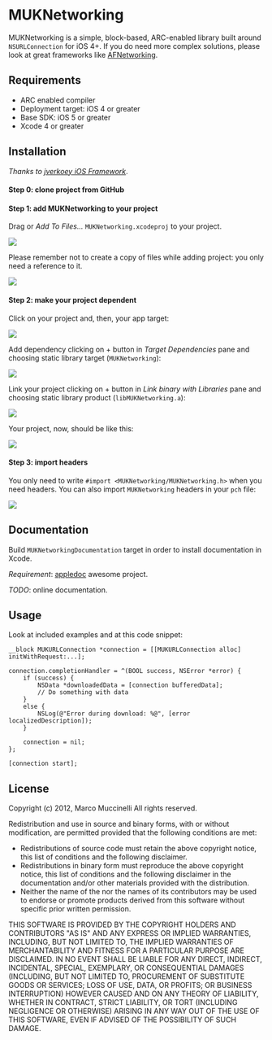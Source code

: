 MUKNetworking
===========
MUKNetworking is a simple, block-based, ARC-enabled library built around `NSURLConnection` for iOS 4+.
If you do need more complex solutions, please look at great frameworks like [AFNetworking].

Requirements
------------
* ARC enabled compiler
* Deployment target: iOS 4 or greater
* Base SDK: iOS 5 or greater
* Xcode 4 or greater

Installation
------------
*Thanks to [jverkoey iOS Framework]*.

#### Step 0: clone project from GitHub

#### Step 1: add MUKNetworking to your project
Drag or *Add To Files...* `MUKNetworking.xcodeproj` to your project.

<img src="http://i.imgur.com/Nm7AI.png" />

Please remember not to create a copy of files while adding project: you only need a reference to it.

<img src="http://i.imgur.com/Zz5cu.png" />


#### Step 2: make your project dependent
Click on your project and, then, your app target:

<img src="http://i.imgur.com/bwcFl.png" />

Add dependency clicking on + button in *Target Dependencies* pane and choosing static library target (`MUKNetworking`):

<img src="http://i.imgur.com/HUeaw.png" />

Link your project clicking on + button in *Link binary with Libraries* pane and choosing static library product (`libMUKNetworking.a`):

<img src="http://i.imgur.com/g947s.png" />

Your project, now, should be like this:

<img src="http://i.imgur.com/ghTw8.png" />


#### Step 3: import headers
You only need to write `#import <MUKNetworking/MUKNetworking.h>` when you need headers.
You can also import `MUKNetworking` headers in your `pch` file:

<img src="http://i.imgur.com/sen5Q.png" />


Documentation
-------------
Build `MUKNetworkingDocumentation` target in order to install documentation in Xcode.

*Requirement*: [appledoc] awesome project.

*TODO*: online documentation.

Usage
-----
Look at included examples and at this code snippet:

    __block MUKURLConnection *connection = [[MUKURLConnection alloc] initWithRequest:...];

    connection.completionHandler = ^(BOOL success, NSError *error) {
        if (success) {
            NSData *downloadedData = [connection bufferedData];
            // Do something with data
        }
        else {
            NSLog(@"Error during download: %@", [error localizedDescription]);
        }
        
        connection = nil;
    };
    
    [connection start];

License
-------
Copyright (c) 2012, Marco Muccinelli
All rights reserved.

Redistribution and use in source and binary forms, with or without
modification, are permitted provided that the following conditions are met:

* Redistributions of source code must retain the above copyright
notice, this list of conditions and the following disclaimer.
* Redistributions in binary form must reproduce the above copyright
notice, this list of conditions and the following disclaimer in the
documentation and/or other materials provided with the distribution.
* Neither the name of the <organization> nor the
names of its contributors may be used to endorse or promote products
derived from this software without specific prior written permission.

THIS SOFTWARE IS PROVIDED BY THE COPYRIGHT HOLDERS AND CONTRIBUTORS "AS IS" AND
ANY EXPRESS OR IMPLIED WARRANTIES, INCLUDING, BUT NOT LIMITED TO, THE IMPLIED
WARRANTIES OF MERCHANTABILITY AND FITNESS FOR A PARTICULAR PURPOSE ARE
DISCLAIMED. IN NO EVENT SHALL <COPYRIGHT HOLDER> BE LIABLE FOR ANY
DIRECT, INDIRECT, INCIDENTAL, SPECIAL, EXEMPLARY, OR CONSEQUENTIAL DAMAGES
(INCLUDING, BUT NOT LIMITED TO, PROCUREMENT OF SUBSTITUTE GOODS OR SERVICES;
 LOSS OF USE, DATA, OR PROFITS; OR BUSINESS INTERRUPTION) HOWEVER CAUSED AND
ON ANY THEORY OF LIABILITY, WHETHER IN CONTRACT, STRICT LIABILITY, OR TORT
(INCLUDING NEGLIGENCE OR OTHERWISE) ARISING IN ANY WAY OUT OF THE USE OF THIS
SOFTWARE, EVEN IF ADVISED OF THE POSSIBILITY OF SUCH DAMAGE.



[AFNetworking]: https://github.com/AFNetworking/AFNetworking
[jverkoey iOS Framework]: https://github.com/jverkoey/iOS-Framework
[appledoc]: https://github.com/tomaz/appledoc
    
